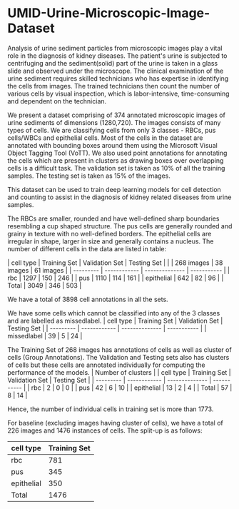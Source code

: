 # UMID-Urine-Microscopic-Image-Dataset

Analysis of urine sediment particles from microscopic images play a vital role in the diagnosis of kidney diseases. The patient's urine is subjected to centrifuging and the sediment(solid) part of the urine is taken in a glass slide and observed under the microscope. The clinical examination of the urine sediment requires skilled technicians who has expertise in identifying the cells from images. The trained technicians then count the number of various cells by visual inspection, which is labor-intensive, time-consuming and dependent on the technician.

We present a dataset comprising of 374 annotated microscopic images of urine sediments of dimensions (1280,720). The images consists of many types of cells. We are classifying cells from only 3 classes - RBCs, pus cells/WBCs and epithelial cells. Most of the cells in the dataset are annotated with bounding boxes around them using the Microsoft Visual Object Tagging Tool (VoTT). We also used point annotations for annotating the cells which are present in clusters as drawing boxes over overlapping cells is a difficult task. The validation set is taken as 10% of all the training samples. The testing set is taken as 15% of the images.  

This dataset can be used to train deep learning models for cell detection and counting to assist in the diagnosis of kidney related diseases from urine samples. 

The RBCs are smaller, rounded and have well-defined sharp boundaries resembling a cup shaped structure. The pus cells are generally rounded and grainy in texture with no well-defined borders. The epithelial cells are irregular in shape, larger in size and generally contains a nucleus. The number of different cells in the data are listed in table:

| cell type | Training Set | Validation Set | Testing Set |
|           | 268 images   | 38 images      | 61 images   |
| --------- | ------------ | -------------- | ----------- |
| rbc | 1297 | 150 | 246 |
| pus | 1110 | 114 | 161 |
| epithelial | 642 | 82 | 96 |
| Total | 3049 | 346 | 503 |

We have a total of 3898 cell annotations in all the sets.

We have some cells which cannot be classified into any of the 3 classes and are labelled as missedlabel.
| cell type | Training Set | Validation Set | Testing Set |
| --------- | ------------ | -------------- | ----------- |
| missedlabel | 39 | 5 | 24 |

The Training Set of 268 images has annotations of cells as well as cluster of cells (Group Annotations). The Validation and Testing sets also has clusters of cells but these cells are annotated individually for computing the performance of the models.
| Number of clusters |
| cell type | Training Set | Validation Set | Testing Set |
| --------- | ------------ | -------------- | ----------- |
| rbc | 2 | 0 | 0 |
| pus | 42 | 6 | 10 |
| epithelial | 13 | 2 | 4 |
| Total | 57 | 8 | 14 |

Hence, the number of individual cells in training set is more than 1773. 

For baseline (excluding images having cluster of cells), we have a total of 226 images and 1476 instances of cells. The split-up is as follows:

| cell type | Training Set |
| --------- | ------------ |
| rbc | 781 | 
| pus | 345 | 
| epithelial | 350 | 
| Total | 1476 |
